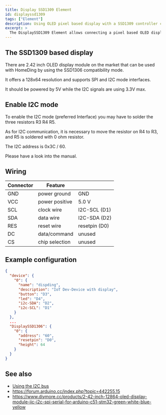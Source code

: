 ```yaml
---
title: Display SSD1309 Element
id: displayssd1309
tags: ["Element"]
description: Using OLED pixel based display with a SSD1309 controller chip.
excerpt: >
  The DisplaySSD1309 Element allows connecting a pixel based OLED display based on a SSD1309 chip.
---
```


## The SSD1309 based display

There are 2.42 inch OLED display module on the market that can be used with HomeDing by using the SSD1306 compatibility mode.

It offers a 128x64 resolution and supports SPI and I2C mode interfaces.

It should be powered by 5V while the I2C signals are using 3.3V max.

## Enable I2C mode

To enable the I2C mode (preferred Interface) you may have to solder the three resistors R3 R4 R5.

As for I2C communication, it is necessary to move the resistor on R4 to R3, and R5 is soldered with 0 ohm resistor.

The I2C address is 0x3C / 60.

Please have a look into the manual.

## Wiring

| Connector | Feature        |               |
| --------- | -------------- | ------------- |
| GND       | power ground   | GND           |
| VCC       | power positive | 5.0 V         |
| SCL       | clock wire     | I2C-SCL (D1)  |
| SDA       | data wire      | I2C-SDA (D2)  |
| RES       | reset wire     | resetpin (D0) |
| DC        | data/command   | unused        |
| CS        | chip selection | unused        |


## Example configuration

``` json
{
  "device": {
    "0": {
      "name": "dispding",
      "description": "IoT Dev-Device with display",
      "button": "D3",
      "led": "D4",
      "i2c-SDA": "D2",
      "i2c-SCL": "D1"
    }
  },
  ...
  "DisplaySSD1306": {
    "0": {
      "address": "60",
      "resetpin": "D0",
      "height": 64
    }
  }
}
```


## See also

* [Using the I2C bus](/dev/i2c.md)
* <https://forum.arduino.cc/index.php?topic=442255.15>
* <https://www.diymore.cc/products/2-42-inch-12864-oled-display-module-iic-i2c-spi-serial-for-arduino-c51-stm32-green-white-blue-yellow>
